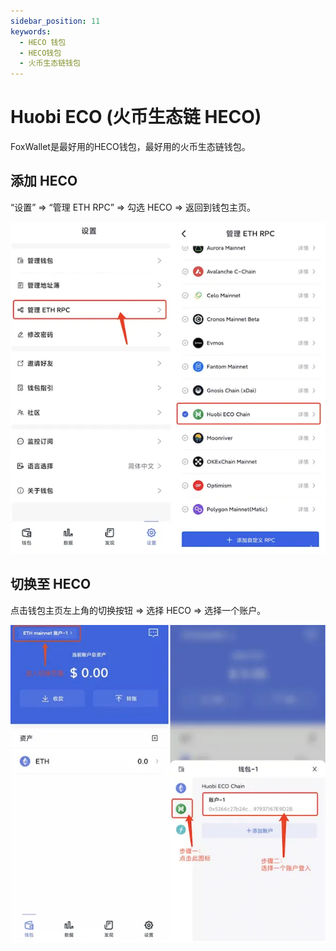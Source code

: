 ```yaml
---
sidebar_position: 11
keywords:
  - HECO 钱包
  - HECO钱包
  - 火币生态链钱包
---
```


# Huobi ECO (火币生态链 HECO)

FoxWallet是最好用的HECO钱包，最好用的火币生态链钱包。

## 添加 HECO

“设置” => “管理 ETH RPC” => 勾选 HECO => 返回到钱包主页。

![](../img/add-heco.webp)

## 切换至 HECO

点击钱包主页左上角的切换按钮 => 选择 HECO => 选择一个账户。

![](../img/switch-heco.webp)